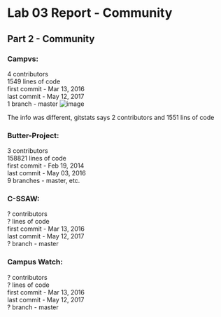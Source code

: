 # Lab 03 Report - Community

## Part 2 - Community

### Campvs:
4 contributors \
1549 lines of code \
first commit - Mar 13, 2016 \
last commit - May 12, 2017 \
1 branch - master
![image](https://user-images.githubusercontent.com/75342856/151598160-661f199e-9679-4840-9827-1851a3d424a4.png)

The info was different, gitstats says 2 contributors and 1551 lins of code

### Butter-Project:
3 contributors \
158821 lines of code \
first commit - Feb 19, 2014 \
last commit - May 03, 2016 \
9 branches - master, etc.

### C-SSAW:
? contributors \
? lines of code \
first commit - Mar 13, 2016 \
last commit - May 12, 2017 \
? branch - master

### Campus Watch:
? contributors \
? lines of code \
first commit - Mar 13, 2016 \
last commit - May 12, 2017 \
? branch - master


